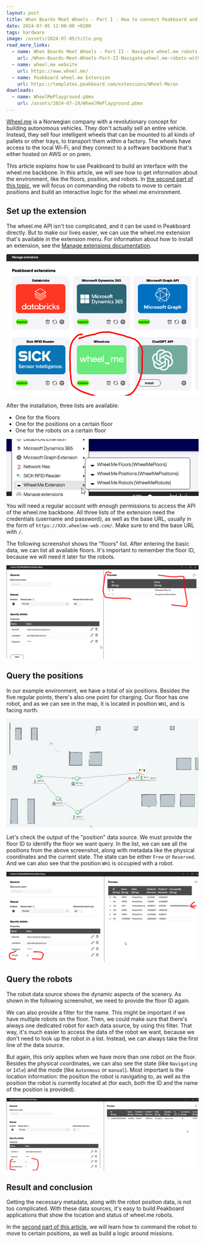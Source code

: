 ```yaml
---
layout: post
title: When Boards Meet Wheels - Part I - How to connect Peakboard and wheel.me robots
date: 2024-07-05 12:00:00 +0200
tags: hardware
image: /assets/2024-07-05/title.png
read_more_links:
  - name: When Boards Meet Wheels - Part II - Navigate wheel.me robots with Peaboard 
    url: /When-Boards-Meet-Wheels-Part-II-Navigate-wheel.me-robots-with-Peaboard.html
  - name: wheel.me website
    url: https://www.wheel.me/
  - name: Peakboard wheel.me Extension
    url: https://templates.peakboard.com/extensions/Wheel-Me/en
downloads:
  - name: WheelMePlayground.pbmx
    url: /assets/2024-07-29/WheelMePlayground.pbmx
---
```

[Wheel.me](https://www.wheel.me/) is a Norwegian company with a revolutionary concept for building autonomous vehicles. They don't actually sell an entire vehicle. Instead, they sell four intelligent wheels that can be mounted to all kinds of pallets or other trays, to transport them within a factory. The wheels have access to the local Wi-Fi, and they connect to a software backbone that's either hosted on AWS or on prem.

This article explains how to use Peakboard to build an interface with the wheel.me backbone. In this article, we will see how to get information about the environment, like the floors, position, and robots. In [the second part of this topic](/When-Boards-Meet-Wheels-Part-II-Navigate-wheel.me-robots-with-Peaboard.html), we will focus on commanding the robots to move to certain positions and build an interactive logic for the wheel.me environment.

## Set up the extension

The wheel.me API isn't too complicated, and it can be used in Peakboard directly. But to make our lives easier, we can use the wheel.me extension that's available in the extension menu. For information about how to install an extension, see the [Manage extensions documentation](https://help.peakboard.com/data_sources/Extension/en-ManageExtension.html).

![image](/assets/2024-07-05/010.png)

After the installation, three lists are available:
* One for the floors
* One for the positions on a certain floor
* One for the robots on a certain floor

![image](/assets/2024-07-05/020.png)

You will need a regular account with enough permissions to access the API of the wheel.me backbone. All three lists of the extension need the credentials (username and password), as well as the base URL, usually in the form of `https://XXX.wheelme-web.com/`. Make sure to end the base URL with `/`.

The following screenshot shows the "floors" list. After entering the basic data, we can list all available floors. It's important to remember the floor ID, because we will need it later for the robots.

![image](/assets/2024-07-05/030.png)

## Query the positions

In our example environment, we have a total of six positions. Besides the five regular points, there's also one point for charging. Our floor has one robot, and as we can see in the map, it is located in position `WH1`, and is facing north.

![image](/assets/2024-07-05/040.png)

Let's check the output of the "position" data source. We must provide the floor ID to identify the floor we want query. In the list, we can see all the positions from the above screenshot, along with metadata like the physical coordinates and the current state. The state can be either `Free` or `Reserved`. And we can also see that the position `WH1` is occupied with a robot. 

![image](/assets/2024-07-05/050.png)

## Query the robots

The robot data source shows the dynamic aspects of the scenery. As shown in the following screenshot, we need to provide the floor ID again.

We can also provide a filter for the name. This might be important if we have multiple robots on the floor. Then, we could make sure that there's always one dedicated robot for each data source, by using this filter. That way, it's much easier to access the data of the robot we want, because we don't need to look up the robot in a list. Instead, we can always take the first line of the data source.

But again, this only applies when we have more than one robot on the floor.
Besides the physical coordinates, we can also see the state (like `Navigating` or `Idle`) and the mode (like `Autonmous` or `manual`). Most important is the location information: the position the robot is navigating to, as well as the position the robot is currently located at (for each, both the ID and the name of the position is provided).

![image](/assets/2024-07-05/060.png)

## Result and conclusion

Getting the necessary metadata, along with the robot position data, is not too complicated. With these data sources, it's easy to build Peakboard applications that show the location and status of wheel.me robots.

In the [second part of this article](/When-Boards-Meet-Wheels-Part-II-Navigate-wheel.me-robots-with-Peaboard.html), we will learn how to command the robot to move to certain positions, as well as build a logic around missions.
